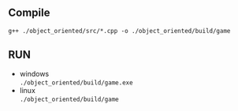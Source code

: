 ## Compile
`g++ ./object_oriented/src/*.cpp -o ./object_oriented/build/game`
## RUN
- windows \
`./object_oriented/build/game.exe`
- linux \
`./object_oriented/build/game`